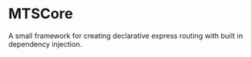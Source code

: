 # MTSCore
A small framework for creating declarative express routing with built in dependency injection. 
